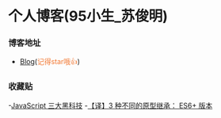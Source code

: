 # 个人博客(95小生_苏俊明)
### 博客地址
- [Blog](https://github.com/SuJunming/blog/issues)(<span style="color: rgb(243,121,52);">记得star哦👍</span>)
### 收藏贴
-[JavaScript 三大黑科技](https://75team.com/post/three-black-tech-in-modern-js.html)
-[【译】3 种不同的原型继承： ES6+ 版本](https://75team.com/post/3-different-kinds-of-prototypal-inheritance-es6-edition.html)

